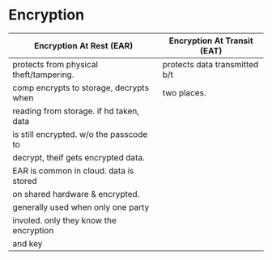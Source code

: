 # Encryption

|  Encryption At Rest (EAR)                |  Encryption At Transit  (EAT)  |
| ----------------------------------       | ------------------------------ |
| protects from physical theft/tampering.  | protects data transmitted b/t  |
| comp encrypts to storage, decrypts when  | two places.                    |
| reading from storage. if hd taken, data  |                                |
| is still encrypted. w/o the passcode to  |                                |
| decrypt, theif gets encrypted data.      |                                |
| EAR is common in cloud. data is stored   |                                |
| on shared hardware & encrypted.          |                                |
| generally used when only one party       |                                |
| involed. only they know the encryption   |                                |
| and key                                  |